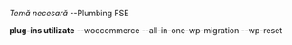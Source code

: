 _Temă necesară_
--Plumbing FSE

**plug-ins utilizate**
--woocommerce
--all-in-one-wp-migration
--wp-reset
